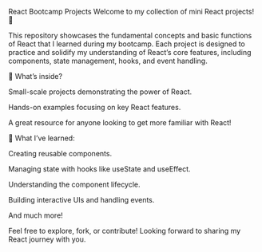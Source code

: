 React Bootcamp Projects
Welcome to my collection of mini React projects! 🎉

This repository showcases the fundamental concepts and basic functions of React that I learned during my bootcamp. Each project is designed to practice and solidify my understanding of React’s core features, including components, state management, hooks, and event handling.

🔧 What’s inside?

Small-scale projects demonstrating the power of React.

Hands-on examples focusing on key React features.

A great resource for anyone looking to get more familiar with React!

🚀 What I’ve learned:

Creating reusable components.

Managing state with hooks like useState and useEffect.

Understanding the component lifecycle.

Building interactive UIs and handling events.

And much more!

Feel free to explore, fork, or contribute! Looking forward to sharing my React journey with you.
